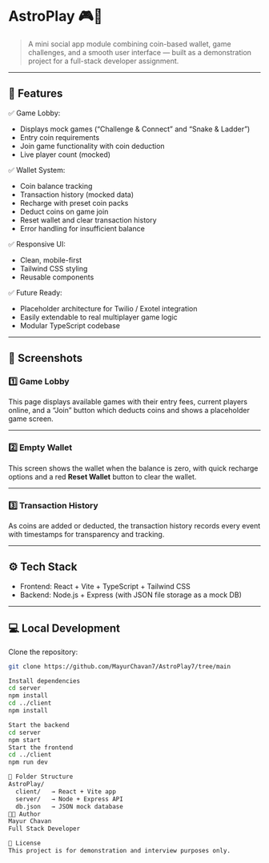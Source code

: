 # AstroPlay 🎮🔮

> A mini social app module combining coin-based wallet, game challenges, and a smooth user interface — built as a demonstration project for a full-stack developer assignment.

---

## 🚀 Features

✅ Game Lobby:
- Displays mock games (“Challenge & Connect” and “Snake & Ladder”)
- Entry coin requirements
- Join game functionality with coin deduction
- Live player count (mocked)

✅ Wallet System:
- Coin balance tracking
- Transaction history (mocked data)
- Recharge with preset coin packs
- Deduct coins on game join
- Reset wallet and clear transaction history
- Error handling for insufficient balance

✅ Responsive UI:
- Clean, mobile-first
- Tailwind CSS styling
- Reusable components

✅ Future Ready:
- Placeholder architecture for Twilio / Exotel integration
- Easily extendable to real multiplayer game logic
- Modular TypeScript codebase

---

## 📸 Screenshots

### 1️⃣ Game Lobby

This page displays available games with their entry fees, current players online, and a “Join” button which deducts coins and shows a placeholder game screen.

---

### 2️⃣ Empty Wallet

This screen shows the wallet when the balance is zero, with quick recharge options and a red **Reset Wallet** button to clear the wallet.

---

### 3️⃣ Transaction History


As coins are added or deducted, the transaction history records every event with timestamps for transparency and tracking.

---

## ⚙️ Tech Stack

- Frontend: React + Vite + TypeScript + Tailwind CSS
- Backend: Node.js + Express (with JSON file storage as a mock DB)

---

## 💻 Local Development

Clone the repository:

```bash
git clone https://github.com/MayurChavan7/AstroPlay7/tree/main

Install dependencies
cd server
npm install
cd ../client
npm install

Start the backend
cd server
npm start
Start the frontend
cd ../client
npm run dev

🧩 Folder Structure
AstroPlay/
  client/   → React + Vite app
  server/   → Node + Express API
  db.json   → JSON mock database
👨‍💻 Author
Mayur Chavan
Full Stack Developer

📄 License
This project is for demonstration and interview purposes only.
